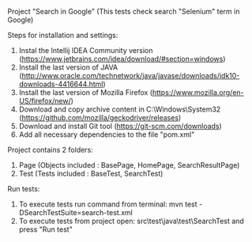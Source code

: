 Project "Search in Google"
(This tests check search "Selenium" term in Google)

Steps for installation and settings:

1. Instal the Intellij IDEA Community version (https://www.jetbrains.com/idea/download/#section=windows)
2. Install the last version of JAVA (http://www.oracle.com/technetwork/java/javase/downloads/jdk10-downloads-4416644.html)
3. Install the last version of Mozilla Firefox (https://www.mozilla.org/en-US/firefox/new/)
4. Download and copy archive content in C:\Windows\System32  (https://github.com/mozilla/geckodriver/releases)
5. Download and install Git tool (https://git-scm.com/downloads)
6. Add all necessary dependencies to the file "pom.xml"

Project contains 2 folders:
1. Page (Objects included : BasePage, HomePage, SearchResultPage)
2. Test (Tests included : BaseTest, SearchTest)

Run tests:
1. To execute tests run command from terminal: mvn test -DSearchTestSuite=search-test.xml
2. To execute tests from project open: src\test\java\test\SearchTest and press "Run test"